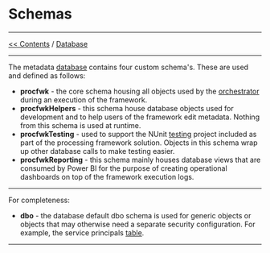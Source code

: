 # Schemas

___
[<< Contents](/procfwk/contents) / [Database](/procfwk/database)

___

The metadata [database](/procfwk/database) contains four custom schema's. These are used and defined as follows:

* __procfwk__ - the core schema housing all objects used by the [orchestrator](/procfwk/orchestrators) during an execution of the framework.
* __procfwkHelpers__ - this schema house database objects used for development and to help users of the framework edit metadata. Nothing from this schema is used at runtime.
* __procfwkTesting__ - used to support the NUnit [testing](/procfwk/testing) project included as part of the processing framework solution. Objects in this schema wrap up other database calls to make testing easier.
* __procfwkReporting__ - this schema mainly houses database views that are consumed by Power BI for the purpose of creating operational dashboards on top of the framework execution logs.

___

For completeness:

* __dbo__ - the database default dbo schema is used for generic objects or objects that may otherwise need a separate security configuration. For example, the service principals [table](/procfwk/tables).

___